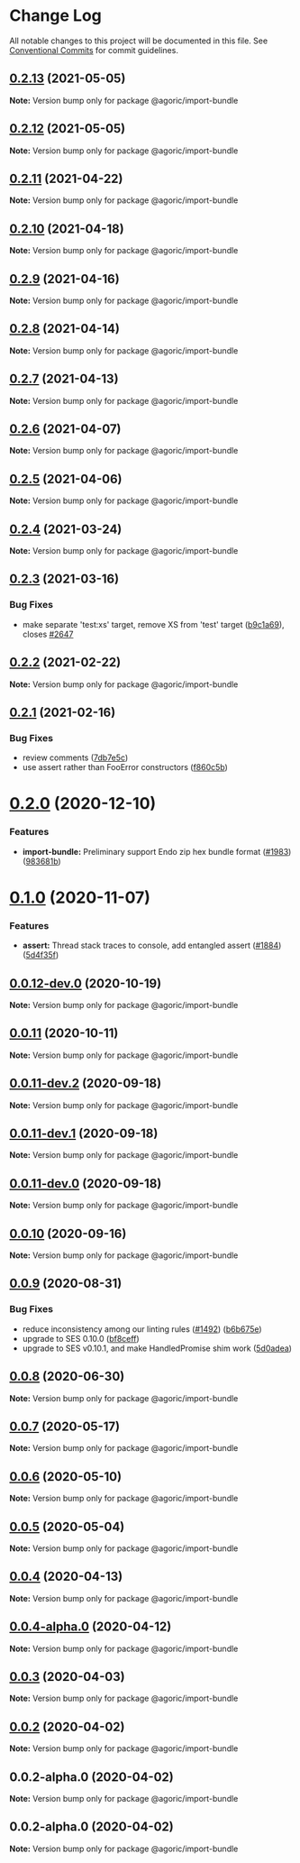 # Change Log

All notable changes to this project will be documented in this file.
See [Conventional Commits](https://conventionalcommits.org) for commit guidelines.

## [0.2.13](https://github.com/Agoric/agoric-sdk/compare/@agoric/import-bundle@0.2.12...@agoric/import-bundle@0.2.13) (2021-05-05)

**Note:** Version bump only for package @agoric/import-bundle





## [0.2.12](https://github.com/Agoric/agoric-sdk/compare/@agoric/import-bundle@0.2.11...@agoric/import-bundle@0.2.12) (2021-05-05)

**Note:** Version bump only for package @agoric/import-bundle





## [0.2.11](https://github.com/Agoric/agoric-sdk/compare/@agoric/import-bundle@0.2.10...@agoric/import-bundle@0.2.11) (2021-04-22)

**Note:** Version bump only for package @agoric/import-bundle





## [0.2.10](https://github.com/Agoric/agoric-sdk/compare/@agoric/import-bundle@0.2.9...@agoric/import-bundle@0.2.10) (2021-04-18)

**Note:** Version bump only for package @agoric/import-bundle





## [0.2.9](https://github.com/Agoric/agoric-sdk/compare/@agoric/import-bundle@0.2.8...@agoric/import-bundle@0.2.9) (2021-04-16)

**Note:** Version bump only for package @agoric/import-bundle





## [0.2.8](https://github.com/Agoric/agoric-sdk/compare/@agoric/import-bundle@0.2.7...@agoric/import-bundle@0.2.8) (2021-04-14)

**Note:** Version bump only for package @agoric/import-bundle





## [0.2.7](https://github.com/Agoric/agoric-sdk/compare/@agoric/import-bundle@0.2.6...@agoric/import-bundle@0.2.7) (2021-04-13)

**Note:** Version bump only for package @agoric/import-bundle





## [0.2.6](https://github.com/Agoric/agoric-sdk/compare/@agoric/import-bundle@0.2.5...@agoric/import-bundle@0.2.6) (2021-04-07)

**Note:** Version bump only for package @agoric/import-bundle





## [0.2.5](https://github.com/Agoric/agoric-sdk/compare/@agoric/import-bundle@0.2.4...@agoric/import-bundle@0.2.5) (2021-04-06)

**Note:** Version bump only for package @agoric/import-bundle





## [0.2.4](https://github.com/Agoric/agoric-sdk/compare/@agoric/import-bundle@0.2.3...@agoric/import-bundle@0.2.4) (2021-03-24)

**Note:** Version bump only for package @agoric/import-bundle





## [0.2.3](https://github.com/Agoric/agoric-sdk/compare/@agoric/import-bundle@0.2.2...@agoric/import-bundle@0.2.3) (2021-03-16)


### Bug Fixes

* make separate 'test:xs' target, remove XS from 'test' target ([b9c1a69](https://github.com/Agoric/agoric-sdk/commit/b9c1a6987093fc8e09e8aba7acd2a1618413bac8)), closes [#2647](https://github.com/Agoric/agoric-sdk/issues/2647)





## [0.2.2](https://github.com/Agoric/agoric-sdk/compare/@agoric/import-bundle@0.2.1...@agoric/import-bundle@0.2.2) (2021-02-22)

**Note:** Version bump only for package @agoric/import-bundle





## [0.2.1](https://github.com/Agoric/agoric-sdk/compare/@agoric/import-bundle@0.2.0...@agoric/import-bundle@0.2.1) (2021-02-16)


### Bug Fixes

* review comments ([7db7e5c](https://github.com/Agoric/agoric-sdk/commit/7db7e5c4c569dfedff8d748dd58893218b0a2458))
* use assert rather than FooError constructors ([f860c5b](https://github.com/Agoric/agoric-sdk/commit/f860c5bf5add165a08cb5bd543502857c3f57998))





# [0.2.0](https://github.com/Agoric/agoric-sdk/compare/@agoric/import-bundle@0.1.0...@agoric/import-bundle@0.2.0) (2020-12-10)


### Features

* **import-bundle:** Preliminary support Endo zip hex bundle format ([#1983](https://github.com/Agoric/agoric-sdk/issues/1983)) ([983681b](https://github.com/Agoric/agoric-sdk/commit/983681bfc4bf512b6bd90806ed9220cd4fefc13c))





# [0.1.0](https://github.com/Agoric/agoric-sdk/compare/@agoric/import-bundle@0.0.12-dev.0...@agoric/import-bundle@0.1.0) (2020-11-07)


### Features

* **assert:** Thread stack traces to console, add entangled assert ([#1884](https://github.com/Agoric/agoric-sdk/issues/1884)) ([5d4f35f](https://github.com/Agoric/agoric-sdk/commit/5d4f35f901f2ca40a2a4d66dab980a5fe8e575f4))





## [0.0.12-dev.0](https://github.com/Agoric/agoric-sdk/compare/@agoric/import-bundle@0.0.11...@agoric/import-bundle@0.0.12-dev.0) (2020-10-19)

**Note:** Version bump only for package @agoric/import-bundle





## [0.0.11](https://github.com/Agoric/agoric-sdk/compare/@agoric/import-bundle@0.0.11-dev.2...@agoric/import-bundle@0.0.11) (2020-10-11)

**Note:** Version bump only for package @agoric/import-bundle





## [0.0.11-dev.2](https://github.com/Agoric/agoric-sdk/compare/@agoric/import-bundle@0.0.11-dev.1...@agoric/import-bundle@0.0.11-dev.2) (2020-09-18)

**Note:** Version bump only for package @agoric/import-bundle





## [0.0.11-dev.1](https://github.com/Agoric/agoric-sdk/compare/@agoric/import-bundle@0.0.11-dev.0...@agoric/import-bundle@0.0.11-dev.1) (2020-09-18)

**Note:** Version bump only for package @agoric/import-bundle





## [0.0.11-dev.0](https://github.com/Agoric/agoric-sdk/compare/@agoric/import-bundle@0.0.10...@agoric/import-bundle@0.0.11-dev.0) (2020-09-18)

**Note:** Version bump only for package @agoric/import-bundle





## [0.0.10](https://github.com/Agoric/agoric-sdk/compare/@agoric/import-bundle@0.0.9...@agoric/import-bundle@0.0.10) (2020-09-16)

**Note:** Version bump only for package @agoric/import-bundle





## [0.0.9](https://github.com/Agoric/agoric-sdk/compare/@agoric/import-bundle@0.0.8...@agoric/import-bundle@0.0.9) (2020-08-31)


### Bug Fixes

* reduce inconsistency among our linting rules ([#1492](https://github.com/Agoric/agoric-sdk/issues/1492)) ([b6b675e](https://github.com/Agoric/agoric-sdk/commit/b6b675e2de110e2af19cad784a66220cab21dacf))
* upgrade to SES 0.10.0 ([bf8ceff](https://github.com/Agoric/agoric-sdk/commit/bf8ceff03ebb790728c18a131b6305ca7f7f4a4f))
* upgrade to SES v0.10.1, and make HandledPromise shim work ([5d0adea](https://github.com/Agoric/agoric-sdk/commit/5d0adea1b3b7369ae8131df55f99b61e0c428542))





## [0.0.8](https://github.com/Agoric/agoric-sdk/compare/@agoric/import-bundle@0.0.7...@agoric/import-bundle@0.0.8) (2020-06-30)

**Note:** Version bump only for package @agoric/import-bundle





## [0.0.7](https://github.com/Agoric/agoric-sdk/compare/@agoric/import-bundle@0.0.6...@agoric/import-bundle@0.0.7) (2020-05-17)

**Note:** Version bump only for package @agoric/import-bundle





## [0.0.6](https://github.com/Agoric/agoric-sdk/compare/@agoric/import-bundle@0.0.5...@agoric/import-bundle@0.0.6) (2020-05-10)

**Note:** Version bump only for package @agoric/import-bundle





## [0.0.5](https://github.com/Agoric/agoric-sdk/compare/@agoric/import-bundle@0.0.4...@agoric/import-bundle@0.0.5) (2020-05-04)

**Note:** Version bump only for package @agoric/import-bundle





## [0.0.4](https://github.com/Agoric/agoric-sdk/compare/@agoric/import-bundle@0.0.4-alpha.0...@agoric/import-bundle@0.0.4) (2020-04-13)

**Note:** Version bump only for package @agoric/import-bundle





## [0.0.4-alpha.0](https://github.com/Agoric/agoric-sdk/compare/@agoric/import-bundle@0.0.3...@agoric/import-bundle@0.0.4-alpha.0) (2020-04-12)

**Note:** Version bump only for package @agoric/import-bundle





## [0.0.3](https://github.com/Agoric/agoric-sdk/compare/@agoric/import-bundle@0.0.2...@agoric/import-bundle@0.0.3) (2020-04-03)

**Note:** Version bump only for package @agoric/import-bundle





## [0.0.2](https://github.com/Agoric/agoric-sdk/compare/@agoric/import-bundle@0.0.2-alpha.0...@agoric/import-bundle@0.0.2) (2020-04-02)

**Note:** Version bump only for package @agoric/import-bundle





## 0.0.2-alpha.0 (2020-04-02)

**Note:** Version bump only for package @agoric/import-bundle





## 0.0.2-alpha.0 (2020-04-02)

**Note:** Version bump only for package @agoric/import-bundle
